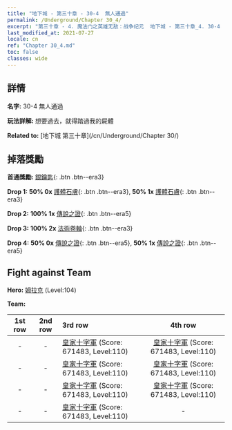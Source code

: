 ```yaml
---
title: "地下城 - 第三十章 - 30-4  無人通過"
permalink: /Underground/Chapter 30_4/
excerpt: "第三十章 - 4. 魔法门之英雄无敌：战争纪元  地下城 - 第三十章_4. 30-4  無人通過"
last_modified_at: 2021-07-27
locale: cn
ref: "Chapter 30_4.md"
toc: false
classes: wide
---
```


## 詳情

 **名字:** 30-4  無人通過

 **玩法詳解:**       想要過去，就得踏過我的屍體

 **Related to:** [地下城 第三十章](/cn/Underground/Chapter 30/)

## 掉落獎勵

 **首通獎勵:** [銀鑰匙](/cn/Items/con_693/){: .btn .btn--era3}

 **Drop 1:** **50% 0x** [護體石膚](/cn/Items/her_452/){: .btn .btn--era3}, **50% 1x** [護體石膚](/cn/Items/her_452/){: .btn .btn--era3}

 **Drop 2:** **100% 1x** [傳說之證](/cn/Items/mat_102/){: .btn .btn--era5}

 **Drop 3:** **100% 2x** [法術卷軸](/cn/Items/con_694/){: .btn .btn--era3}

 **Drop 4:** **50% 0x** [傳說之證](/cn/Items/mat_102/){: .btn .btn--era5}, **50% 1x** [傳說之證](/cn/Items/mat_102/){: .btn .btn--era5}


## Fight against Team
 **Hero:** [姆拉克](/cn/heroes/Mullich/) (Level:104)

 **Team:**


  | 1st row | 2nd row | 3rd row | 4th row |
  |:----:|:----:|:----|:----:|
  | - | - | [皇家十字軍](/cn/units/Swordsman/) (Score: 671483, Level:110)  | [皇家十字軍](/cn/units/Swordsman/) (Score: 671483, Level:110)  |
  | - | - | [皇家十字軍](/cn/units/Swordsman/) (Score: 671483, Level:110)  | [皇家十字軍](/cn/units/Swordsman/) (Score: 671483, Level:110)  |
  | - | - | [皇家十字軍](/cn/units/Swordsman/) (Score: 671483, Level:110)  | [皇家十字軍](/cn/units/Swordsman/) (Score: 671483, Level:110)  |
  | - | - | [皇家十字軍](/cn/units/Swordsman/) (Score: 671483, Level:110)  | - |


